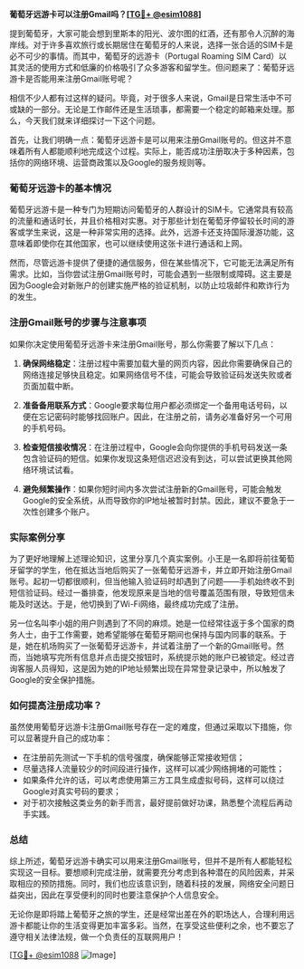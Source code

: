 **葡萄牙远游卡可以注册Gmail吗？[[TG💪+ @esim1088](https://t.me/s/esim1088)]**

提到葡萄牙，大家可能会想到里斯本的阳光、波尔图的红酒，还有那令人沉醉的海岸线。对于许多喜欢旅行或长期居住在葡萄牙的人来说，选择一张合适的SIM卡是必不可少的事情。而其中，葡萄牙的远游卡（Portugal Roaming SIM Card）以其灵活的使用方式和低廉的价格吸引了众多游客和留学生。但问题来了：葡萄牙远游卡是否能用来注册Gmail账号呢？

相信不少人都有过这样的疑问。毕竟，对于很多人来说，Gmail是日常生活中不可或缺的一部分。无论是工作邮件还是生活琐事，都需要一个稳定的邮箱来处理。那么，今天我们就来详细探讨一下这个问题。

首先，让我们明确一点：葡萄牙远游卡是可以用来注册Gmail账号的。但这并不意味着所有人都能顺利地完成这个过程。实际上，能否成功注册取决于多种因素，包括你的网络环境、运营商政策以及Google的服务规则等。

### 葡萄牙远游卡的基本情况

葡萄牙远游卡是一种专门为短期访问葡萄牙的人群设计的SIM卡。它通常具有较高的流量和通话时长，并且价格相对实惠。对于那些计划在葡萄牙停留较长时间的游客或学生来说，这是一种非常实用的选择。此外，远游卡还支持国际漫游功能，这意味着即使你在其他国家，也可以继续使用这张卡进行通话和上网。

然而，尽管远游卡提供了便捷的通信服务，但在某些情况下，它可能无法满足所有需求。比如，当你尝试注册Gmail账号时，可能会遇到一些限制或障碍。这主要是因为Google会对新账户的创建实施严格的验证机制，以防止垃圾邮件和欺诈行为的发生。

### 注册Gmail账号的步骤与注意事项

如果你决定使用葡萄牙远游卡来注册Gmail账号，那么你需要了解以下几点：

1. **确保网络稳定**：注册过程中需要加载大量的网页内容，因此你需要确保自己的网络连接足够快且稳定。如果网络信号不佳，可能会导致验证码发送失败或者页面加载中断。

2. **准备备用联系方式**：Google要求每位用户都必须绑定一个备用电话号码，以便在忘记密码时能够找回账户。因此，在注册之前，请务必准备好另一个可用的手机号码。

3. **检查短信接收情况**：在注册过程中，Google会向你提供的手机号码发送一条包含验证码的短信。如果你发现这条短信迟迟没有到达，可以尝试更换其他网络环境试试看。

4. **避免频繁操作**：如果你短时间内多次尝试注册新的Gmail账号，可能会触发Google的安全系统，从而导致你的IP地址被暂时封禁。因此，建议不要急于一次性创建多个账户。

### 实际案例分享

为了更好地理解上述理论知识，这里分享几个真实案例。小王是一名即将前往葡萄牙留学的学生，他在抵达当地后购买了一张葡萄牙远游卡，并立即开始注册Gmail账号。起初一切都很顺利，但当他输入验证码时却遇到了问题——手机始终收不到短信验证码。经过一番排查，他发现原来是当地的信号覆盖范围有限，导致短信未能及时送达。于是，他切换到了Wi-Fi网络，最终成功完成了注册。

另一位名叫李小姐的用户则遇到了不同的麻烦。她是一位经常往返于多个国家的商务人士，由于工作需要，她希望能够在葡萄牙期间也保持与国内同事的联系。于是，她在机场购买了一张葡萄牙远游卡，并试着注册了一个新的Gmail账号。然而，当她填写完所有信息并点击提交按钮时，系统提示她的账户已被锁定。经过咨询客服人员得知，这是因为她的IP地址频繁出现在异常登录记录中，所以触发了Google的安全保护措施。

### 如何提高注册成功率？

虽然使用葡萄牙远游卡注册Gmail账号存在一定的难度，但通过采取以下措施，你可以显著提升自己的成功率：

- 在注册前先测试一下手机的信号强度，确保能够正常接收短信；
- 尽量选择人流量较少的时间段进行操作，这样可以减少网络拥堵的可能性；
- 如果条件允许的话，可以考虑使用第三方工具生成虚拟号码，这样可以绕过Google对真实号码的要求；
- 对于初次接触这类业务的新手而言，最好提前做好功课，熟悉整个流程后再动手实践。

### 总结

综上所述，葡萄牙远游卡确实可以用来注册Gmail账号，但并不是所有人都能轻松实现这一目标。要想顺利完成注册，就需要充分考虑到各种潜在的风险因素，并采取相应的预防措施。同时，我们也应该意识到，随着科技的发展，网络安全问题日益突出，因此在享受便利的同时也要注意保护个人信息安全。

无论你是即将踏上葡萄牙之旅的学生，还是经常出差在外的职场达人，合理利用远游卡都能让你的生活变得更加丰富多彩。当然，在享受这些便利之余，也不要忘了遵守相关法律法规，做一个负责任的互联网用户！

[[TG💪+ @esim1088](https://t.me/s/esim1088) ![Image](https://i.postimg.cc/4NQfJmqS/Snipaste-2025-05-13-00-14-12.png)]